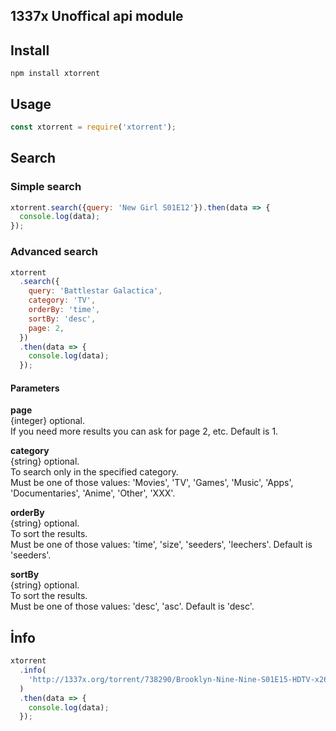 ## 1337x Unoffical api module

## Install

```
npm install xtorrent
```

## Usage

```js
const xtorrent = require('xtorrent');
```

## Search

### Simple search

```js
xtorrent.search({query: 'New Girl S01E12'}).then(data => {
  console.log(data);
});
```

### Advanced search

```js
xtorrent
  .search({
    query: 'Battlestar Galactica',
    category: 'TV',
    orderBy: 'time',
    sortBy: 'desc',
    page: 2,
  })
  .then(data => {
    console.log(data);
  });
```

#### Parameters

**page**  
{integer} optional.  
If you need more results you can ask for page 2, etc. Default is 1.

**category**  
{string} optional.  
To search only in the specified category.  
Must be one of those values: 'Movies', 'TV', 'Games', 'Music', 'Apps', 'Documentaries', 'Anime', 'Other', 'XXX'.

**orderBy**  
{string} optional.  
To sort the results.  
Must be one of those values: 'time', 'size', 'seeders', 'leechers'. Default is 'seeders'.

**sortBy**  
{string} optional.  
To sort the results.  
Must be one of those values: 'desc', 'asc'. Default is 'desc'.

## İnfo

```js
xtorrent
  .info(
    'http://1337x.org/torrent/738290/Brooklyn-Nine-Nine-S01E15-HDTV-x264-2HD-ettv/',
  )
  .then(data => {
    console.log(data);
  });
```
